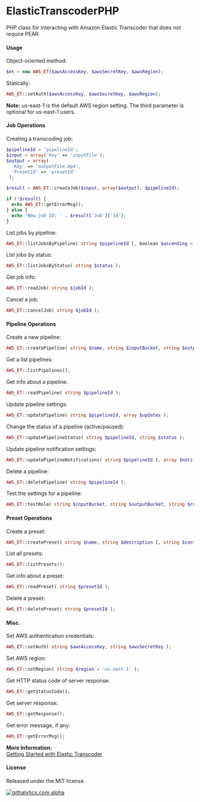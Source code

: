 ElasticTranscoderPHP
====================

PHP class for interacting with Amazon Elastic Transcoder that does not require PEAR.

#### Usage ###

Object-oriented method:

```php
$et = new AWS_ET($awsAccessKey, $awsSecretKey, $awsRegion);
```

Statically:

```php
AWS_ET::setAuth($awsAccessKey, $awsSecretKey, $awsRegion);
```

<strong>Note:</strong> us-east-1 is the default AWS region setting. The third parameter is optional for us-east-1 users.

#### Job Operations ####

Creating a transcoding job:

```php
$pipelineId = 'pipelineId';
$input = array('Key' => 'inputFile');
$output = array(
  'Key' => 'outputFile.mp4',
  'PresetId' => 'presetId'
 );

$result = AWS_ET::createJob($input, array($output), $pipelineId);

if (!$result) {
  echo AWS_ET::getErrorMsg();
} else {
  echo 'New job ID: ' . $result['Job']['Id'];
}
```

List jobs by pipeline:

```php
AWS_ET::listJobsByPipeline( string $pipelineId [, boolean $ascending = true ] );
```

List jobs by status:

```php
AWS_ET::listJobsByStatus( string $status );
```

Get job info:

```php
AWS_ET::readJob( string $jobId );
```

Cancel a job:

```php
AWS_ET::cancelJob( string $jobId );
```

#### Pipeline Operations ####

Create a new pipeline:

```php
AWS_ET::createPipeline( string $name, string $inputBucket, string $outputBucket, string $role [, array $notifications ] );
```

Get a list pipelines:

```php
AWS_ET::listPipelines();
```

Get info about a pipeline:

```php
AWS_ET::readPipeline( string $pipelineId );
```

Update pipeline settings:

```php
AWS_ET::updatePipeline( string $pipelineId, array $updates );
```

Change the status of a pipeline (active/paused):

```php
AWS_ET::updatePipelineStatus( string $pipelineId, string $status );
```

Update pipeline notification settings:

```php
AWS_ET::updatePipelineNotifications( string $pipelineId [, array $notifications ] );
```

Delete a pipeline:

```php
AWS_ET::deletePipeline( string $pipelineId );
```

Test the settings for a pipeline:

```php
AWS_ET::testRole( string $inputBucket, string $outputBucket, string $role, array $topics );
```

#### Preset Operations ####

Create a preset:

```php
AWS_ET::createPreset( string $name, string $description [, string $container = 'mp4' ] [, array $audio ] [, array $video ] [, array $thumbnails ]);
```

List all presets:

```php
AWS_ET::listPresets();
```

Get info about a preset:

```php
AWS_ET::readPreset( string $presetId );
```

Delete a preset:

```php
AWS_ET::deletePreset( string $presetId );
```

#### Misc. ####

Set AWS authentication credentials:

```php
AWS_ET::setAuth( string $awsAccessKey, string $awsSecretKey );
```

Set AWS region:

```php
AWS_ET::setRegion( string $region = 'us-east-1' );
```

Get HTTP status code of server response:

```php
AWS_ET::getStatusCode();
```

Get server response:

```php
AWS_ET::getResponse();
```

Get error message, if any:

```php
AWS_ET::getErrorMsg();
```

<strong>More Information:</strong><br />
<a href="http://docs.aws.amazon.com/elastictranscoder/latest/developerguide/getting-started.html">Getting Started with Elastic Transcoder</a>

#### License ####

Released under the MIT license.

[![githalytics.com alpha](https://cruel-carlota.pagodabox.com/429c074cf07de7bee3ca6af902cd8141 "githalytics.com")](http://githalytics.com/LPology/ElasticTranscoderPHP)